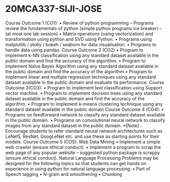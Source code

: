 # 20MCA337-SIJI-JOSE
Course Outcome 1 (CO1): 
• Review of python programming – Programs review the fundamentals of python
(simple python programs ice breaker) – (at most one lab session)
• Matrix operations (using vectorization) and transformation using python and SVD 
using Python. 
• Programs using matplotlib / plotly / bokeh / seaborn for data visualisation.
• Programs to handle data using pandas.
Course Outcome 2 (CO2) 
• Program to implement k-NN classification using any standard dataset available in the 
public domain and find the accuracy of the algorithm.
• Program to implement Naïve Bayes Algorithm using any standard dataset available in 
the public domain and find the accuracy of the algorithm
• Program to implement linear and multiple regression techniques using any standard 
dataset available in the public domain and evaluate its performance.
Course Outcome 3(CO3):
• Program to implement text classification using Support vector machine.
• Program to implement decision trees using any standard dataset available in the public 
domain and find the accuracy of the algorithm.
• Program to implement k-means clustering technique using any standard dataset 
available in the public domain 
Course Outcome 4 (CO4): 
• Programs on feedforward network to classify any standard dataset available in the 
public domain.
• Programs on convolutional neural network to classify images from any standard dataset 
in the public domain.
*[Note] : Encourage students to refer standard neural network architectures such as LeNet5, 
ResNet, GoogLeNet etc. and use these as starting points for their models.
Course Outcome 5 (CO5): 
Web Data Mining
• Implement a simple web crawler (ensure ethical conduct).
• Implement a program to scrap the web page of any popular website – suggested 
python package is scrappy (ensure ethical conduct).
Natural Language Processing
Problems may be designed for the following topics so that students can get hands on 
experience in using python for natural language processing:
• Part of Speech tagging
• N-gram and smoothening 
• Chunking
